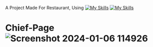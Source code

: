 A Project Made For Restaurant, Using  [![My Skills](https://skillicons.dev/icons?i=html)](https://skillicons.dev) [![My Skills](https://skillicons.dev/icons?i=css)](https://skillicons.dev)
# Chief-Page![Screenshot 2024-01-06 114926](https://github.com/Kingsman119/Chief-Page/assets/154053800/f837c1f4-4a01-4384-a765-85b172e87eae)
